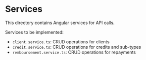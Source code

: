 # Services

This directory contains Angular services for API calls.

Services to be implemented:
- `client.service.ts`: CRUD operations for clients
- `credit.service.ts`: CRUD operations for credits and sub-types
- `remboursement.service.ts`: CRUD operations for repayments
